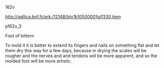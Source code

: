 162v

http://gallica.bnf.fr/ark:/12148/btv1b10500001g/f330.item

p162v_3

Foot of bittern

To mold it it is better to extend its fingers and nails on something flat and let them dry this way for a few days, because in drying the scales will be rougher and the nerves and and tendons will be more apparent, and so the molded foot will be more artistic.













 



